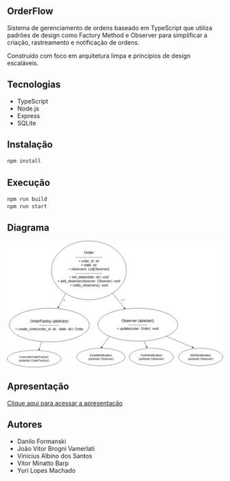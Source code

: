 ## OrderFlow

Sistema de gerenciamento de ordens baseado em TypeScript que utiliza padrões de design como Factory Method e Observer para simplificar a criação, rastreamento e notificação de ordens. 

Construído com foco em arquitetura limpa e princípios de design escaláveis.

## Tecnologias

- TypeScript
- Node.js
- Express
- SQLite

## Instalação

```bash
npm install
```

## Execução

```bash
npm run build
npm run start
```

## Diagrama

![Diagrama](./assets/DiagramaUML.png)

## Apresentação

[Clique aqui para acessar a apresentação](https://www.canva.com/design/DAGXmXp9Puw/U0OqboMtPji7tFGMOEfCBQ/edit?utm_content=DAGXmXp9Puw&utm_campaign=designshare&utm_medium=link2&utm_source=sharebutton)

## Autores

- Danilo Formanski
- João Vitor Brogni Vamerlati
- Vinicius Albino dos Santos
- Vitor Minatto Barp
- Yuri Lopes Machado
